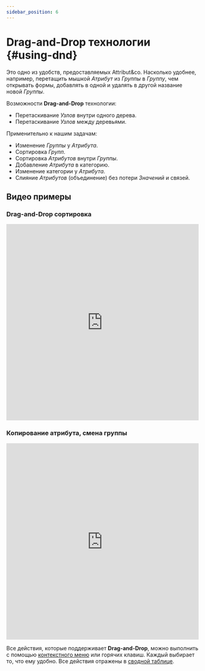 ```yaml
---
sidebar_position: 6
---
```


# Drag-and-Drop технологии {#using-dnd}

Это одно из удобств, предоставляемых Attribut&co. Насколько удобнее, например, перетащить мышкой *Атрибут* из *Группы* в *Группу*, чем открывать формы, добавлять в одной и удалять в другой название новой *Группы*.  

Возможности **Drag-and-Drop** технологии:  

- Перетаскивание *Узлов* внутри одного дерева.  
- Перетаскивание *Узлов* между деревьями.  

Применительно к нашим задачам:  

- Изменение *Группы* у *Атрибута*.  
- Сортировка *Групп*.  
- Сортировка *Атрибутов* внутри *Группы*.  
- Добавление *Атрибута* в категорию.  
- Изменение категории у *Атрибута*.  
- Слияние *Атрибутов* (объединение) без потери *Значений* и связей.  

## Видео примеры

### Drag-and-Drop сортировка

<iframe width="100%" height="515" src="https://www.youtube.com/embed/UQASi1MuLWc" title="YouTube video player" frameborder="0" allow="accelerometer; autoplay; clipboard-write; encrypted-media; gyroscope; picture-in-picture" allowfullscreen></iframe>

### Копирование атрибута, смена группы

<iframe width="100%" height="515" src="https://www.youtube.com/embed/q6OkGi1EM2s" title="YouTube video player" frameborder="0" allow="accelerometer; autoplay; clipboard-write; encrypted-media; gyroscope; picture-in-picture" allowfullscreen></iframe>

Все действия, которые поддерживает **Drag-and-Drop**, можно выполнить с помощью [контекстного меню](/module-features/context-menu.md) или горячих клавиш. Каждый выбирает то, что ему удобно. Все действия отражены в [сводной таблице](/module-features/summary-table.md).
